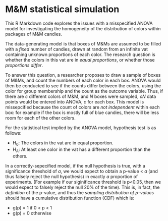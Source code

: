 # M&amp;M statistical simulation

This R Markdown code explores the issues with a misspecified ANOVA model
for investigating the homogeneity of the distribution of colors within
packages of M&M candies.

The data-generating model is that boxes of M&Ms are assumed to be filled
with a _fixed_ number of candies, drawn at random from an infinite vat
containing unknown proportions of each color.
The research question is whether the colors in this vat are in
_equal proportions_, or whether those _proportions differ_.

To answer this question, a researcher proposes to draw a sample of
boxes of M&Ms, and count the numbers of each color in each box.
ANOVA would then be conducted to see if the counts
differ between the colors, using the color for group membership
and the count as the outcome variable. Thus, if there are
*c* different colors of M&M, and *N* boxes were sampled,
*cN* data points would be entered into ANOVA, *c* for each box.
This model is missepcified because the count of colors
are _not independent_ within each box: for example if the
box is mostly full of blue candies, there will be less
room for each of the other colors.

For the statistical test implied by
the ANOVA model, hypothesis test is as follows:
* H<sub>0</sub>: The colors in the vat are in equal proportion.
* H<sub>A</sub>: At least one color in the vat has a different
proportion than the others.

In a correctly-sepecified model,  if the null hypothesis is true,
with a significance threshold of *a*,
we would expect to obtain a p-value < *a*
(and thus falsely reject the null hypothesis)
in exactly *a* proportion of experiments. 
(For example if our siginificance threshold is p<0.05,
then we would expect to falsely reject the null 20% of
the time).  This is, in fact, the _definition_ of the
p-value, and thus
the _sampling distribution of p-values_ should have
a cumulative distribution function (CDF) which is:

* g(p) = 1 if 0 < p < 1
* g(p) = 0 otherwise

